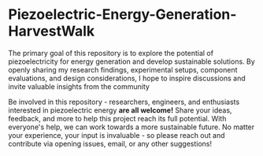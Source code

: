 # Piezoelectric-Energy-Generation-HarvestWalk
The primary goal of this repository is to explore the potential of piezoelectricity for energy generation and develop sustainable solutions. By openly sharing my research findings, experimental setups, component evaluations, and design considerations, I hope to inspire discussions and invite valuable insights from the community


Be involved in this repository - researchers, engineers, and enthusiasts interested in piezoelectric energy **are all welcome!** Share your ideas, feedback, and more to help this project reach its full potential. With everyone's help, we can work towards a more sustainable future. No matter your experience, your input is invaluable - so please reach out and contribute via opening issues, email, or any other suggestions!
